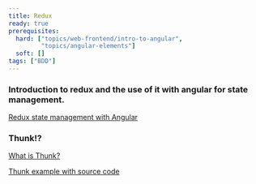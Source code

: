 ```yaml
---
title: Redux
ready: true
prerequisites:
  hard: ["topics/web-frontend/intro-to-angular",
         "topics/angular-elements"]
  soft: []
tags: ["BDD"]
---
```


### Introduction to redux and the use of it with angular for state management.

[Redux state management with Angular](https://app.pluralsight.com/library/courses/angular-2-redux-manage-state/table-of-contents?aid=7010a000002BWqGAAW)

### Thunk!?

[What is Thunk?](https://daveceddia.com/what-is-a-thunk/)

[Thunk example with source code](https://github.com/reduxjs/redux-thunk)

